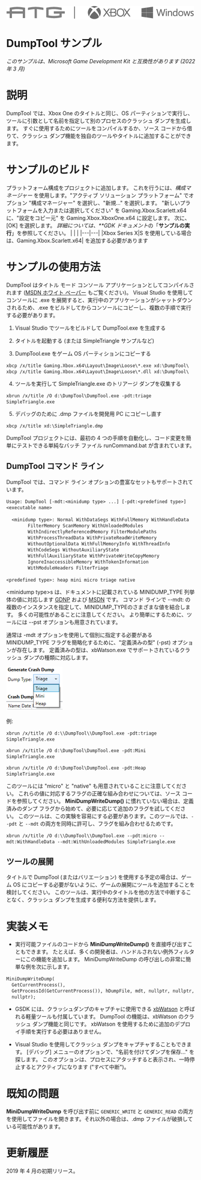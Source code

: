 ![](./media/image1.png)

# DumpTool サンプル

*このサンプルは、Microsoft Game Development Kit と互換性があります (2022 年 3 月)*

# 説明

DumpTool では、Xbox One のタイトルと同じ、OS パーティションで実行し、ツールに引数として名前を指定して別のプロセスのクラッシュ ダンプを生成します。 すぐに使用するためにツールをコンパイルするか、ソース コードから借りて、クラッシュ ダンプ機能を独自のツールやタイトルに追加することができます。

# サンプルのビルド

プラットフォーム構成をプロジェクトに追加します。 これを行うには、*構成マネージャー* を使用します。\"アクティブ ソリューション プラットフォーム\" でオプション \"構成マネージャー\" を選択し、\"新規\...\" を選択します。 \"新しいプラットフォームを入力または選択してください\" を Gaming.Xbox.Scarlett.x64 に、\"設定をコピー元\" を Gaming.Xbox.XboxOne.x64 に設定します。 次に、[OK] を選択します。 *詳細については、**GDK ドキュメント*の「__サンプルの実行__」を参照してください。
| | |
|---|---|
|Xbox Series X|S を使用している場合は、Gaming.Xbox.Scarlett.x64| を追加する必要があります


# サンプルの使用方法

DumpTool はタイトル モード コンソール アプリケーションとしてコンパイルされます ([MSDN ホワイト ペーパー](https://developer.xboxlive.com/en-us/platform/development/education/Documents/Title%20Mode%20Console%20Applications.aspx) もご覧ください)。 Visual Studio を使用してコンソールに .exe を展開すると、実行中のアプリケーションがシャットダウンされるため、.exe をビルドしてからコンソールにコピーし、複数の手順で実行する必要があります。

1. Visual Studio でツールをビルドして DumpTool.exe を生成する

2. タイトルを起動する (または SimpleTriangle サンプルなど)

3. DumpTool.exe をゲーム OS パーティションにコピーする

```
xbcp /x/title Gaming.Xbox.x64\Layout\Image\Loose\*.exe xd:\DumpTool\
xbcp /x/title Gaming.Xbox.x64\Layout\Image\Loose\*.dll xd:\DumpTool\
```


4. ツールを実行して SimpleTriangle.exe のトリアージ ダンプを収集する

```
xbrun /x/title /O d:\DumpTool\DumpTool.exe -pdt:triage SimpleTriangle.exe
```


5. デバッグのために .dmp ファイルを開発用 PC にコピーし直す

```
xbcp /x/title xd:\SimpleTriangle.dmp
```


DumpTool プロジェクトには、最初の 4 つの手順を自動化し、コード変更を簡単にテストできる単純なバッチ ファイル runCommand.bat が含まれています。

## DumpTool コマンド ライン

DumpTool では、コマンド ライン オプションの豊富なセットもサポートされています。

```
Usage: DumpTool [-mdt:<minidump type> ...] [-pdt:<predefined type>] <executable name>

  <minidump type>: Normal WithDataSegs WithFullMemory WithHandleData
        FilterMemory ScanMemory WithUnloadedModules
        WithIndirectlyReferencedMemory FilterModulePaths
        WithProcessThreadData WithPrivateReadWriteMemory
        WithoutOptionalData WithFullMemoryInfo WithThreadInfo
        WithCodeSegs WithoutAuxiliaryState
        WithFullAuxiliaryState WithPrivateWriteCopyMemory
        IgnoreInaccessibleMemory WithTokenInformation
        WithModuleHeaders FilterTriage

<predefined type>: heap mini micro triage native
```


\<minidump type\>s は、ドキュメントに記載されている MINIDUMP_TYPE 列挙体の値に対応します
[GDNP](https://developer.xboxlive.com/en-us/platform/development/documentation/software/Pages/MINIDUMP_TYPE_typedef___dbghelp_Xbox_Microsoft_T_may17.aspx)
および [MSDN](https://msdn.microsoft.com/en-us/library/windows/desktop/ms680519(v=vs.85).aspx) です。 コマンド ラインで --mdt: の複数のインスタンスを指定して、MINIDUMP_TYPEのさまざまな値を結合します。 多くの可能性があることに注意してください。 より簡単にするために、ツールには --pst オプションも用意されています。

通常は -mdt オプションを使用して個別に指定する必要がある MINIDUMP_TYPE フラグを簡略化するために、"定義済みの型" (-pst) オプションが存在します。 定義済みの型は、xbWatson.exe でサポートされているクラッシュ ダンプの種類に対応します。

![](./media/image3.png)

例:

```
xbrun /x/title /O d:\\DumpTool\\DumpTool.exe -pdt:triage SimpleTriangle.exe
```


```
xbrun /x/title /O d:\DumpTool\DumpTool.exe -pdt:Mini SimpleTriangle.exe
```


```
xbrun /x/title /O d:\DumpTool\DumpTool.exe -pdt:Heap SimpleTriangle.exe
```


このツールには "micro" と "native" も用意されていることに注意してください。 これらの値に対応するフラグの正確な組み合わせについては、ソース コードを参照してください。 **MiniDumpWriteDump()** に慣れていない場合は、定義済みのダンプ フラグから始めて、必要に応じて追加のフラグを試してください。 このツールは、この実験を容易にする必要があります。このツールでは、`--pdt` と `--mdt` の両方を同時に許可し、フラグを組み合わせるためです。

```
xbrun /x/title /O d:\\DumpTool\\DumpTool.exe --pdt:micro --mdt:WithHandleData --mdt:WithUnloadedModules SimpleTriangle.exe
```


## ツールの展開

タイトルで DumpTool (またはバリエーション) を使用する予定の場合は、ゲーム OS にコピーする必要がないように、ゲームの展開にツールを追加することを検討してください。 このツールは、実行中のタイトルを他の方法で中断することなく、クラッシュ ダンプを生成する便利な方法を提供します。

# 実装メモ

- 実行可能ファイルのコードから **MiniDumpWriteDump()** を直接呼び出すこともできます。 たとえば、多くの開発者は、ハンドルされない例外フィルターにこの機能を追加します。 MiniDumpWriteDump の呼び出しの非常に簡単な例を次に示します。

```
MiniDumpWriteDump(
  GetCurrentProcess(),
  GetProcessId(GetCurrentProcess()), hDumpFile, mdt, nullptr, nullptr,
  nullptr);
```


- GSDK には、クラッシュダンプのキャプチャに使用できる [xbWatson](https://developer.xboxlive.com/en-us/platform/development/documentation/software/Pages/xbwatson_may17.aspx) と呼ばれる軽量ツールも付属しています。 DumpTool の機能は、xbWatson のクラッシュ ダンプ機能と同じです。 xbWatson を使用するために追加のデプロイ手順を実行する必要はありません。

- Visual Studio を使用してクラッシュ ダンプをキャプチャすることもできます。 [デバッグ] メニューのオプションで、"名前を付けてダンプを保存..." を探します。 このオプションは、プロセスにアタッチすると表示され、一時停止するとアクティブになります ("すべて中断")。

# 既知の問題

**MiniDumpWriteDump** を呼び出す前に `GENERIC_WRITE` と `GENERIC_READ` の両方を使用してファイルを開きます。それ以外の場合は、.dmp ファイルが破損している可能性があります。

# 更新履歴

2019 年 4 月の初期リリース。


